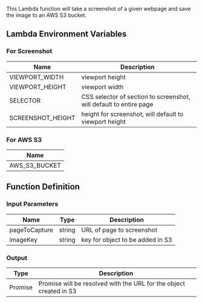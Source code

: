 This Lambda function will take a screenshot of a given webpage and save the image to an AWS S3 bucket.

## Lambda Environment Variables

### For Screenshot

| Name              | Description                                                        |
| ----------------- | ------------------------------------------------------------------ |
| VIEWPORT_WIDTH    | viewport height                                                    |
| VIEWPORT_HEIGHT   | viewport width                                                     |
| SELECTOR          | CSS selector of section to screenshot, will default to entire page |
| SCREENSHOT_HEIGHT | height for screenshot, will default to viewport height             |

### For AWS S3

| Name          |
| ------------- |
| AWS_S3_BUCKET |

## Function Definition

### Input Parameters

| Name          | Type   | Description                      |
| ------------- | ------ | -------------------------------- |
| pageToCapture | string | URL of page to screenshot        |
| imageKey      | string | key for object to be added in S3 |

### Output

| Type            | Description                                                        |
| --------------- | ------------------------------------------------------------------ |
| Promise<string> | Promise will be resolved with the URL for the object created in S3 |
